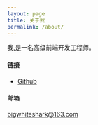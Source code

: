```yaml
---
layout: page
title: 关于我
permalink: /about/
---
```


我,是一名高级前端开发工程师。

<h4>链接</h4>
<ul>
  <li><a href="https://github.com/bigwhiteshark" target="_blank">Github</a></li>
</ul>
<h4>邮箱</h4>
<p>
  <a href="mailto:bigwhiteshark@163.com">bigwhiteshark@163.com</a>
</p>